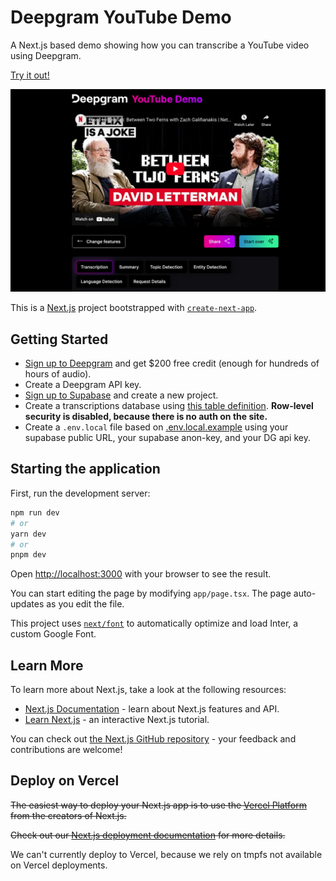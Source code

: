 # Deepgram YouTube Demo

A Next.js based demo showing how you can transcribe a YouTube video using Deepgram.

[Try it out!](https://deepgram-youtube-demo.fly.dev)

![Deepgram YouTube Demo](/.github/title.png)

This is a [Next.js](https://nextjs.org/) project bootstrapped with [`create-next-app`](https://github.com/vercel/next.js/tree/canary/packages/create-next-app).

## Getting Started

- [Sign up to Deepgram](https://console.deepgram.com/signup?utm_source=github&utm_campaign=dx-demos&utm_content=%2Fyoutube-demo) and get $200 free credit (enough for hundreds of hours of audio).
- Create a Deepgram API key.
- [Sign up to Supabase](https://supabase.com/dashboard/sign-up) and create a new project.
- Create a transcriptions database using [this table definition](./db/transcriptions.sql). **Row-level security is disabled, because there is no auth on the site.**
- Create a `.env.local` file based on [.env.local.example](./.env.local.example) using your supabase public URL, your supabase anon-key, and your DG api key.

## Starting the application

First, run the development server:

```bash
npm run dev
# or
yarn dev
# or
pnpm dev
```

Open [http://localhost:3000](http://localhost:3000) with your browser to see the result.

You can start editing the page by modifying `app/page.tsx`. The page auto-updates as you edit the file.

This project uses [`next/font`](https://nextjs.org/docs/basic-features/font-optimization) to automatically optimize and load Inter, a custom Google Font.

## Learn More

To learn more about Next.js, take a look at the following resources:

- [Next.js Documentation](https://nextjs.org/docs) - learn about Next.js features and API.
- [Learn Next.js](https://nextjs.org/learn) - an interactive Next.js tutorial.

You can check out [the Next.js GitHub repository](https://github.com/vercel/next.js/) - your feedback and contributions are welcome!

## Deploy on Vercel

~~The easiest way to deploy your Next.js app is to use the [Vercel Platform](https://vercel.com/new?utm_medium=default-template&filter=next.js&utm_source=create-next-app&utm_campaign=create-next-app-readme) from the creators of Next.js.~~

~~Check out our [Next.js deployment documentation](https://nextjs.org/docs/deployment) for more details.~~

We can't currently deploy to Vercel, because we rely on tmpfs not available on Vercel deployments.
